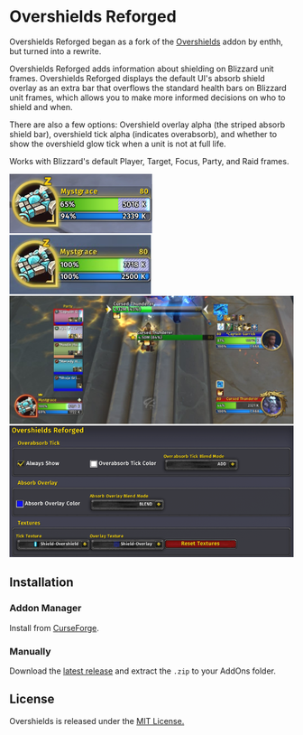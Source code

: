 # Overshields Reforged

Overshields Reforged began as a fork of the [Overshields](https://github.com/enthh/overshields) addon by enthh, but turned into a rewrite.

Overshields Reforged adds information about shielding on Blizzard unit frames. Overshields Reforged displays the default UI's absorb shield overlay as an extra bar that overflows the standard health bars on Blizzard unit frames, which allows you to make more informed decisions on who to shield and when.

There are also a few options: Overshield overlay alpha (the striped absorb shield bar), overshield tick alpha (indicates overabsorb), and whether to show the overshield glow tick when a unit is not at full life.

Works with Blizzard's default Player, Target, Focus, Party, and Raid frames.

![Overshields Reforged on individual units (not at full life)](./target_1.jpg)
![Overshields Reforged on individual units (at full life)](./target_2.jpg)
![Overshields Reforged in party and raid](./group_1.jpg)
![Overshields Reforged settings in the addon options panel](./options.jpg)

## Installation

### Addon Manager

Install from [CurseForge](https://www.curseforge.com/wow/addons/overshields-reforged).

### Manually

Download the [latest release](https://github.com/creed-us/Overshields_Reforged/releases/latest) and extract the `.zip` to your AddOns folder.

## License

Overshields is released under the [MIT License.](https://github.com/creed-us/Overshields_Reforged/blob/main/LICENSE)
